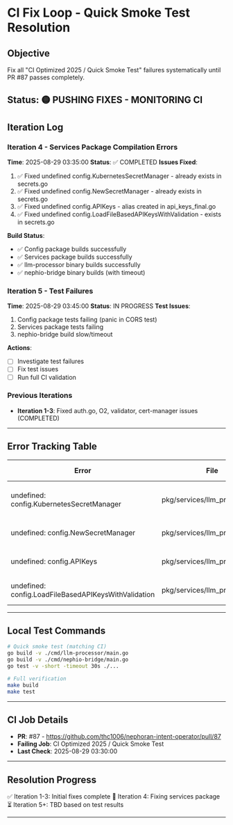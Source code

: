 # CI Fix Loop - Quick Smoke Test Resolution

## Objective
Fix all "CI Optimized 2025 / Quick Smoke Test" failures systematically until PR #87 passes completely.

## Status: 🟡 PUSHING FIXES - MONITORING CI

## Iteration Log

### Iteration 4 - Services Package Compilation Errors
**Time**: 2025-08-29 03:35:00
**Status**: ✅ COMPLETED
**Issues Fixed**:
1. ✅ Fixed undefined config.KubernetesSecretManager - already exists in secrets.go
2. ✅ Fixed undefined config.NewSecretManager - already exists in secrets.go  
3. ✅ Fixed undefined config.APIKeys - alias created in api_keys_final.go
4. ✅ Fixed undefined config.LoadFileBasedAPIKeysWithValidation - exists in secrets.go

**Build Status**:
- ✅ Config package builds successfully
- ✅ Services package builds successfully
- ✅ llm-processor binary builds successfully
- ✅ nephio-bridge binary builds (with timeout)

### Iteration 5 - Test Failures
**Time**: 2025-08-29 03:45:00
**Status**: IN PROGRESS
**Test Issues**:
1. Config package tests failing (panic in CORS test)
2. Services package tests failing
3. nephio-bridge build slow/timeout

**Actions**:
- [ ] Investigate test failures
- [ ] Fix test issues
- [ ] Run full CI validation

### Previous Iterations
- **Iteration 1-3**: Fixed auth.go, O2, validator, cert-manager issues (COMPLETED)

---

## Error Tracking Table

| Error | File | Line | Status | Fix Strategy |
|-------|------|------|--------|--------------|
| undefined: config.KubernetesSecretManager | pkg/services/llm_processor.go | 18 | 🔧 Fixing | Create type in config package |
| undefined: config.NewSecretManager | pkg/services/llm_processor.go | 77 | 🔧 Fixing | Add constructor function |
| undefined: config.APIKeys | pkg/services/llm_processor.go | 184, 206 | 🔧 Fixing | Define APIKeys struct |
| undefined: config.LoadFileBasedAPIKeysWithValidation | pkg/services/llm_processor.go | 186 | 🔧 Fixing | Implement loader function |

---

## Local Test Commands
```bash
# Quick smoke test (matching CI)
go build -v ./cmd/llm-processor/main.go
go build -v ./cmd/nephio-bridge/main.go
go test -v -short -timeout 30s ./...

# Full verification
make build
make test
```

---

## CI Job Details
- **PR**: #87 - https://github.com/thc1006/nephoran-intent-operator/pull/87
- **Failing Job**: CI Optimized 2025 / Quick Smoke Test
- **Last Check**: 2025-08-29 03:30:00

---

## Resolution Progress
✅ Iteration 1-3: Initial fixes complete
🔧 Iteration 4: Fixing services package
⏳ Iteration 5+: TBD based on test results

---